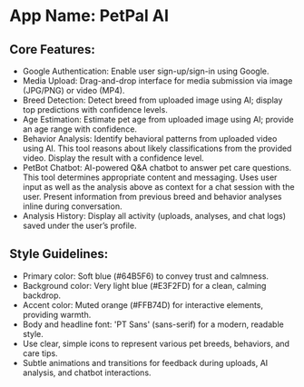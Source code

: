 # **App Name**: PetPal AI

## Core Features:

- Google Authentication: Enable user sign-up/sign-in using Google.
- Media Upload: Drag-and-drop interface for media submission via image (JPG/PNG) or video (MP4).
- Breed Detection: Detect breed from uploaded image using AI; display top predictions with confidence levels.
- Age Estimation: Estimate pet age from uploaded image using AI; provide an age range with confidence.
- Behavior Analysis: Identify behavioral patterns from uploaded video using AI. This tool reasons about likely classifications from the provided video. Display the result with a confidence level.
- PetBot Chatbot: AI-powered Q&A chatbot to answer pet care questions. This tool determines appropriate content and messaging.  Uses user input as well as the analysis above as context for a chat session with the user. Present information from previous breed and behavior analyses inline during conversation.
- Analysis History: Display all activity (uploads, analyses, and chat logs) saved under the user’s profile.

## Style Guidelines:

- Primary color: Soft blue (#64B5F6) to convey trust and calmness.
- Background color: Very light blue (#E3F2FD) for a clean, calming backdrop.
- Accent color: Muted orange (#FFB74D) for interactive elements, providing warmth.
- Body and headline font: 'PT Sans' (sans-serif) for a modern, readable style.
- Use clear, simple icons to represent various pet breeds, behaviors, and care tips.
- Subtle animations and transitions for feedback during uploads, AI analysis, and chatbot interactions.